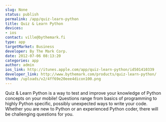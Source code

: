 ```yaml
--- 
slug: None
status: publish
permalink: /app/quiz-learn-python
title: Quiz & Learn Python
devices: 
- ios
contact: ville@bythemark.fi
type: app
targetMarket: Business
developer: By The Mark Corp.
date: 2012-07-06 08:13:20
categories: app
author: admin
ios_link: http://itunes.apple.com/app/quiz-learn-python/id501410339
developer_link: http://www.bythemark.com/products/quiz-learn-python/
thumb: /uploads/v2/4ff69e20eee4dicon100.png
---
```



Quiz & Learn Python is a way to test and improve your knowledge of Python concepts on your mobile! Questions range from basics of programming to highly Python specific, possibly unexpected ways to write your code. Whether you are new to Python or an experienced Python coder, there will be challenging questions for you.
